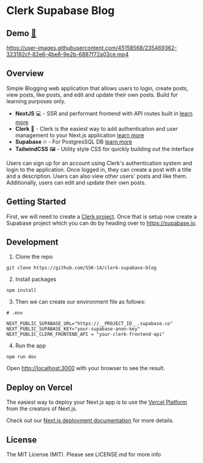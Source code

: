 # **Clerk Supabase Blog**

## Demo [🔗](https://instapost-demo.vercel.app)

https://user-images.githubusercontent.com/45158568/235469362-323192cf-82e6-4be8-9e2b-6887f72a03ce.mp4

## Overview

Simple Blogging web application that allows users to login, create posts, view posts, like posts, and edit and update their own posts.
Build for learning purposes only.

- **NextJS** 💻 - SSR and performant frontend with API routes built in [learn more](https://nextjs.org/)
- **Clerk** 🔑 - Clerk is the easiest way to add authentication and user management to your Next.js application [learn more](https://clerk.com/docs)
- **Supabase** 🔥 - For PostgresSQL DB [learn more](https://supabase.io/)
- **TailwindCSS** 🖼 - Utility style CSS for quickly building out the interface

Users can sign up for an account using Clerk's authentication system and login to the application. Once logged in, they can create a post with a title and a description. Users can also view other users' posts and like them. Additionally, users can edit and update their own posts.

## Getting Started

First, we will need to create a [Clerk project](https://dashboard.clerk.com/). Once that is setup now create a Supabase project which you can do by heading over to https://supabase.io.

## Development

1. Clone the repo

```
git clone https://github.com/SSK-14/clerk-supabase-blog
```

2. Install packages

```
npm install
```

3. Then we can create our environment file as follows:

```
# .env

NEXT_PUBLIC_SUPABASE_URL="https://__PROJECT_ID__.supabase.co"
NEXT_PUBLIC_SUPABASE_KEY="your-supabase-anon-key"
NEXT_PUBLIC_CLERK_FRONTEND_API = "your-clerk-frontend-api"
```

4. Run the app

```
npm run dev
```

Open [http://localhost:3000](http://localhost:3000) with your browser to see the result.

## Deploy on Vercel

The easiest way to deploy your Next.js app is to use the [Vercel Platform](https://vercel.com/) from the creators of Next.js.

Check out our [Next.js deployment documentation](https://nextjs.org/docs/deployment) for more details.

## License

The MIT License (MIT). Please see LICENSE.md for more info
